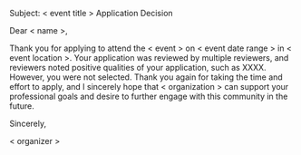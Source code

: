 Subject: < event title > Application Decision

Dear < name >,

Thank you for applying to attend the < event > on < event date range > in < event location >. Your application was reviewed by multiple reviewers, and reviewers noted positive qualities of your application, such as XXXX. However, you were not selected. Thank you again for taking the time and effort to apply, and I sincerely hope that < organization > can support your professional goals and desire to further engage with this community in the future.


Sincerely,

< organizer >